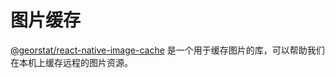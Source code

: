 # 图片缓存

[@georstat/react-native-image-cache](https://www.npmjs.com/package/@georstat/react-native-image-cache) 是一个用于缓存图片的库，可以帮助我们在本机上缓存远程的图片资源。
